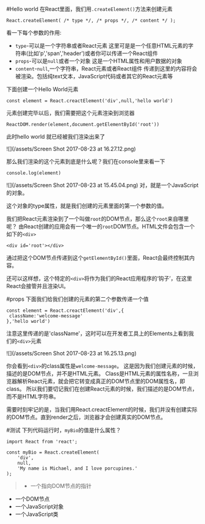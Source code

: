 #Hello world
在React里面，我们用`.createElement()`方法来创建元素
```
React.createElement( /* type */, /* props */, /* content */ );
```
看一下每个参数的作用:
- `type`-可以是一个字符串或者React元素
   这里可是是一个任意HTML元素的字符串(比如'p','span','header')或者你可以传递一个React组件
- `props`-可以是`null`或者一个对象
   这是一个HTML属性和用户数据的对象
- `content`-`null`,一个字符串，React元素或者React组件
传递到这里的内容将会被渲染。包括纯text文本，JavaScript代码或者其它的React元素等

下面创建一个Hello World元素


```
const element = React.creactElement('div',null,'hello world')
```

元素创建完毕以后，我们需要把这个元素渲染到浏览器

```
ReactDOM.render(element,document.getElementById('root'))
```
此时hello world 就已经被我们渲染出来了

![](/assets/Screen Shot 2017-08-23 at 16.27.12.png)

那么我们渲染的这个元素到底是什么呢？我们在console里来看一下
```
console.log(element)
```
![](/assets/Screen Shot 2017-08-23 at 15.45.04.png)
对，就是一个JavaScript的对象。

这个对象的type属性，就是我们创建的元素里面的第一个参数的值。

我们把React元素渲染到了一个叫做`root`的DOM节点，那么这个`root`来自哪里呢？
由React创建的应用会有一个唯一的`root`DOM节点。HTML文件会包含一个如下的`<div>`
```
<div id='root'></div>
```
通过把这个DOM节点传递到这个`getElementById()`里面，React会最终控制其内容。

还可以这样想，这个特定的`<div>`将作为我们的React应用程序的‘钩子’，在这里React会接管并且渲染UI。

#props
下面我们给我们创建的元素的第二个参数传递一个值
```
const element = React.creactElement('div',{
 className:'welcome-message'
},'hello world')

```
注意这里传递的是'className'，这时可以在开发者工具上的Elements上看到我们的`<div>`元素

![](/assets/Screen Shot 2017-08-23 at 16.25.13.png)

你会看到`<div>`的class属性是`welcome-message`。 这是因为我们创建元素的时候，描述的是DOM节点，并不是HTML元素。 Class是HTML元素的属性名称，一旦浏览器解析React元素，就会把它转变成真正的DOM节点里的DOM属性名，即class。
所以我们要切记我们在创建React元素的时候，我们描述的是DOM节点，而不是HTML字符串。

需要时刻牢记的是，当我们用React.creactElement的时候，我们并没有创建实际的DOM节点。直到render之后，浏览器才会创建真实的DOM节点。

#测试
下列代码运行时，`myBio`的值是什么属性？
```
import React from 'react';

const myBio = React.createElement(
    'div',
    null,
    'My name is Michael, and I love porcupines.'
);
```
>- 一个指向DOM节点的指针
 - 一个DOM节点
 - 一个JavaScript对象
 - 一个JavaScript类
 
   